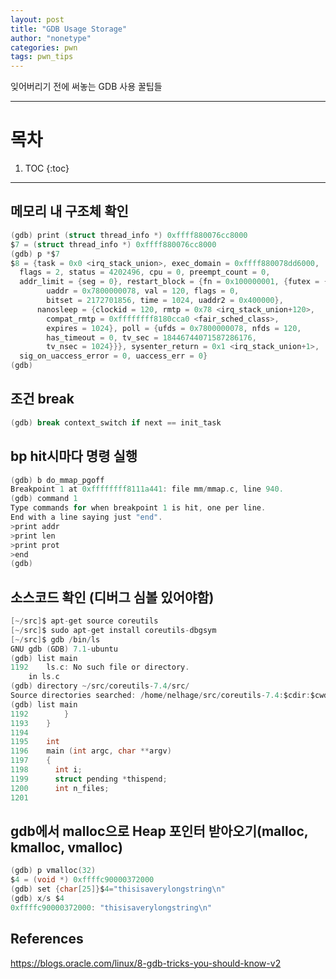 ```yaml
---
layout: post
title: "GDB Usage Storage"
author: "nonetype"
categories: pwn
tags: pwn_tips
---
```


잊어버리기 전에 써놓는 GDB 사용 꿀팁들

---

# 목차

1. TOC
{:toc}

---

## 메모리 내 구조체 확인
```c
(gdb) print (struct thread_info *) 0xffff880076cc8000
$7 = (struct thread_info *) 0xffff880076cc8000
(gdb) p *$7
$8 = {task = 0x0 <irq_stack_union>, exec_domain = 0xffff880078dd6000,
  flags = 2, status = 4202496, cpu = 0, preempt_count = 0,
  addr_limit = {seg = 0}, restart_block = {fn = 0x100000001, {futex = {
        uaddr = 0x7800000078, val = 120, flags = 0,
        bitset = 2172701856, time = 1024, uaddr2 = 0x400000},
      nanosleep = {clockid = 120, rmtp = 0x78 <irq_stack_union+120>,
        compat_rmtp = 0xffffffff8180cca0 <fair_sched_class>,
        expires = 1024}, poll = {ufds = 0x7800000078, nfds = 120,
        has_timeout = 0, tv_sec = 18446744071587286176,
        tv_nsec = 1024}}}, sysenter_return = 0x1 <irq_stack_union+1>,
  sig_on_uaccess_error = 0, uaccess_err = 0}
(gdb)
```


## 조건 break
```c
(gdb) break context_switch if next == init_task
```

## bp hit시마다 명령 실행
```c
(gdb) b do_mmap_pgoff
Breakpoint 1 at 0xffffffff8111a441: file mm/mmap.c, line 940.
(gdb) command 1
Type commands for when breakpoint 1 is hit, one per line.
End with a line saying just "end".
>print addr
>print len
>print prot
>end
(gdb)
```

## 소스코드 확인 (디버그 심볼 있어야함)

```c
[~/src]$ apt-get source coreutils
[~/src]$ sudo apt-get install coreutils-dbgsym
[~/src]$ gdb /bin/ls
GNU gdb (GDB) 7.1-ubuntu
(gdb) list main
1192    ls.c: No such file or directory.
    in ls.c
(gdb) directory ~/src/coreutils-7.4/src/
Source directories searched: /home/nelhage/src/coreutils-7.4:$cdir:$cwd
(gdb) list main
1192        }
1193    }
1194
1195    int
1196    main (int argc, char **argv)
1197    {
1198      int i;
1199      struct pending *thispend;
1200      int n_files;
1201
```

## gdb에서 malloc으로 Heap 포인터 받아오기(malloc, kmalloc, vmalloc)
```c
(gdb) p vmalloc(32)
$4 = (void *) 0xffffc90000372000
(gdb) set {char[25]}$4="thisisaverylongstring\n"
(gdb) x/s $4
0xffffc90000372000:	"thisisaverylongstring\n"
```


## References
<https://blogs.oracle.com/linux/8-gdb-tricks-you-should-know-v2>
